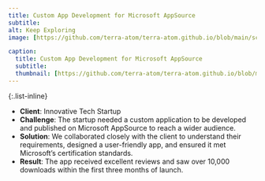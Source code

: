 ```yaml
---
title: Custom App Development for Microsoft AppSource
subtitle: 
alt: Keep Exploring
image: [https://github.com/terra-atom/terra-atom.github.io/blob/main/screenshot.PNG]

caption:
  title: Custom App Development for Microsoft AppSource
  subtitle: 
  thumbnail: [https://github.com/terra-atom/terra-atom.github.io/blob/main/screenshot.PNG]
---
```



{:.list-inline}
- **Client**: Innovative Tech Startup
- **Challenge**: The startup needed a custom application to be developed and published on Microsoft AppSource to reach a wider audience.
- **Solution**: We collaborated closely with the client to understand their requirements, designed a user-friendly app, and ensured it met Microsoft’s certification standards.
- **Result**: The app received excellent reviews and saw over 10,000 downloads within the first three months of launch.
